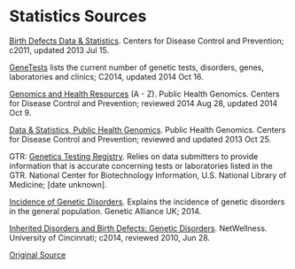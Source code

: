 # Statistics Sources

[Birth Defects Data &amp; Statistics][1]. Centers for Disease Control and Prevention; c2011, updated 2013 Jul 15.

[GeneTests][2] lists the current number of genetic tests, disorders, genes, laboratories and clinics; C2014, updated 2014 Oct 16.

[Genomics and Health Resources][3] (A - Z). Public Health Genomics. Centers for Disease Control and Prevention; reviewed 2014 Aug 28, updated 2014 Oct 9.

[Data &amp; Statistics, Public Health Genomics][4]. Public Health Genomics. Centers for Disease Control and Prevention; reviewed and updated 2013 Oct 25.

GTR: [Genetics Testing Registry][5]. Relies on data submitters to provide information that is accurate concerning tests or laboratories listed in the GTR. National Center for Biotechnology Information, U.S. National Library of Medicine; [date unknown].

[Incidence of Genetic Disorders][6]. Explains the incidence of genetic disorders in the general population. Genetic Alliance UK; 2014.

[Inherited Disorders and Birth Defects: Genetic Disorders][7]. NetWellness. University of Cincinnati; c2014, reviewed 2010, Jun 28.

[Original Source](http://www.nlm.nih.gov/services/Subject_Guides/geneticsandgenomics/statisticssources/ "Original Source-National Library of Medicine")

[1]: http://www.cdc.gov/ncbddd/pediatricgenetics/data.html
[2]: https://www.genetests.org/
[3]: http://www.cdc.gov/genomics/public/index.htm
[4]: http://www.cdc.gov/genomics/resources/data_stats/
[5]: http://www.ncbi.nlm.nih.gov/gtr/
[6]: http://www.geneticalliance.org.uk/education3.htm
[7]: http://www.netwellness.org/healthtopics/idbd/2.cfm
[8]: /services/Subject_Guides/geneticsandgenomics/history/index.html
[9]: /services/Subject_Guides/geneticsandgenomics/lawsandregulations/index.html
  